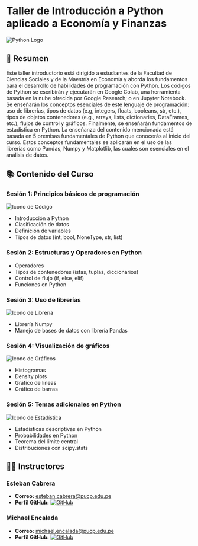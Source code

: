 # Taller de Introducción a Python aplicado a Economía y Finanzas
![Python Logo](https://upload.wikimedia.org/wikipedia/commons/c/c3/Python-logo-notext.svg)

## 📄 Resumen

Este taller introductorio está dirigido a estudiantes de la Facultad de Ciencias Sociales y de la Maestría en Economía y aborda los fundamentos para el desarrollo de habilidades de programación con Python.
Los códigos de Python se escribirán y ejecutarán en Google Colab, una herramienta basada en la nube ofrecida por Google Research; o en Jupyter Notebook. Se enseñarán los conceptos esenciales de este lenguaje de programación: uso de librerías, tipos de datos (e.g, integers, floats, booleans, str, etc.), tipos de objetos contenedores (e.g., arrays, lists, dictionaries, DataFrames, etc.), flujos de control y gráficos. Finalmente, se enseñarán fundamentos de estadística en Python. La enseñanza del contenido mencionada está basada en 5 premisas fundamentales de Python que conocerás al inicio del curso. Estos conceptos fundamentales se aplicarán en el uso de las librerías como Pandas, Numpy y Matplotlib, las cuales son esenciales en el análisis de datos.

## 📚 Contenido del Curso

### Sesión 1: Principios básicos de programación

![Icono de Código](https://img.icons8.com/ios-filled/50/000000/code-file.png)
- Introducción a Python
- Clasificación de datos
- Definición de variables
- Tipos de datos (int, bool, NoneType, str, list)

### Sesión 2: Estructuras y Operadores en Python
- Operadores
- Tipos de contenedores (istas, tuplas, diccionarios)
- Control de flujo (if, else, elif)
- Funciones en Python

### Sesión 3: Uso de librerías

![Icono de Librería](https://img.icons8.com/ios-filled/50/000000/library.png)
- Librería Numpy
- Manejo de bases de datos con librería Pandas

### Sesión 4: Visualización de gráficos

![Icono de Gráficos](https://img.icons8.com/ios-filled/50/000000/bar-chart.png)
- Histogramas
- Density plots
- Gráfico de líneas
- Gráfico de barras

### Sesión 5: Temas adicionales en Python

![Icono de Estadística](https://img.icons8.com/ios-filled/50/000000/statistics.png)
- Estadísticas descriptivas en Python
- Probabilidades en Python
- Teorema del límite central
- Distribuciones con scipy.stats

## 👨‍🏫 Instructores

### Esteban Cabrera
- **Correo:** [esteban.cabrera@pucp.edu.pe](mailto:esteban.cabrera@pucp.edu.pe)
- **Perfil GitHub:** [![GitHub](https://img.shields.io/badge/-GitHub-black?style=flat-square&logo=github)](https://github.com/estcab00)

### Michael Encalada
- **Correo:** [michael.encalada@pucp.edu.pe](mailto:michael.encalada@pucp.edu.pe)
- **Perfil GitHub:** [![GitHub](https://img.shields.io/badge/-GitHub-black?style=flat-square&logo=github)](https://github.com/MichaelEncalada)


